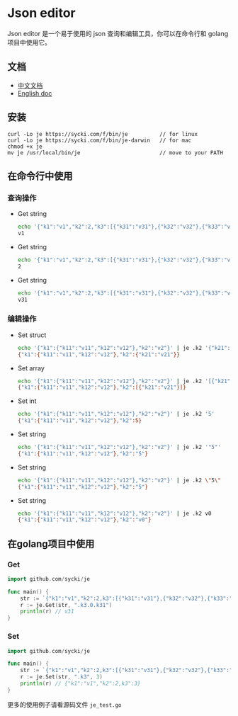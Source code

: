 # Json editor
Json editor 是一个易于使用的 json 查询和编辑工具，你可以在命令行和 golang 项目中使用它。

## 文档
* [中文文档](https://github.com/sycki/je/blob/master/README_ZH.md)
* [English doc](https://github.com/sycki/je)

## 安装
```
curl -Lo je https://sycki.com/f/bin/je          // for linux
curl -Lo je https://sycki.com/f/bin/je-darwin   // for mac
chmod +x je
mv je /usr/local/bin/je                         // move to your PATH
```

## 在命令行中使用
### 查询操作
- Get string
    ```bash
    echo '{"k1":"v1","k2":2,"k3":[{"k31":"v31"},{"k32":"v32"},{"k33":"v33"}]}' | je .k1
    v1
    ```
- Get string
    ```bash
    echo '{"k1":"v1","k2":2,"k3":[{"k31":"v31"},{"k32":"v32"},{"k33":"v33"}]}' | je .k2
    2
    ```
- Get string
    ```bash
    echo '{"k1":"v1","k2":2,"k3":[{"k31":"v31"},{"k32":"v32"},{"k33":"v33"}]}' | je .k3.0.k31
    v31
    ```

### 编辑操作
- Set struct
    ```bash
    echo '{"k1":{"k11":"v11","k12":"v12"},"k2":"v2"}' | je .k2 '{"k21":"v21"}'
    {"k1":{"k11":"v11","k12":"v12"},"k2":{"k21":"v21"}}
    ```
- Set array
    ```bash
    echo '{"k1":{"k11":"v11","k12":"v12"},"k2":"v2"}' | je .k2 '[{"k21":"v21"}]'
    {"k1":{"k11":"v11","k12":"v12"},"k2":[{"k21":"v21"}]}
    ```
- Set int
    ```bash
    echo '{"k1":{"k11":"v11","k12":"v12"},"k2":"v2"}' | je .k2 '5'
    {"k1":{"k11":"v11","k12":"v12"},"k2":5}
    ```
- Set string
    ```bash
    echo '{"k1":{"k11":"v11","k12":"v12"},"k2":"v2"}' | je .k2 '"5"'
    {"k1":{"k11":"v11","k12":"v12"},"k2":"5"}
    ```
- Set string
    ```bash
    echo '{"k1":{"k11":"v11","k12":"v12"},"k2":"v2"}' | je .k2 \"5\"
    {"k1":{"k11":"v11","k12":"v12"},"k2":"5"}
    ```
- Set string
    ```bash
    echo '{"k1":{"k11":"v11","k12":"v12"},"k2":"v2"}' | je .k2 v0
    {"k1":{"k11":"v11","k12":"v12"},"k2":"v0"}
    ```

## 在golang项目中使用
### Get
```go
import github.com/sycki/je

func main() {
    str := `{"k1":"v1","k2":2,k3":[{"k31":"v31"},{"k32":"v32"},{"k33":"v33"}]}`
    r := je.Get(str, ".k3.0.k31")
    println(r) // v31
}
```

### Set
```go
import github.com/sycki/je

func main() {
    str := `{"k1":"v1","k2":2,k3":[{"k31":"v31"},{"k32":"v32"},{"k33":"v33"}]}`
    r := je.Set(str, ".k3", 3)
    println(r) // {"k1":"v1","k2":2,k3":3}
}
```

更多的使用例子请看源码文件 `je_test.go`
